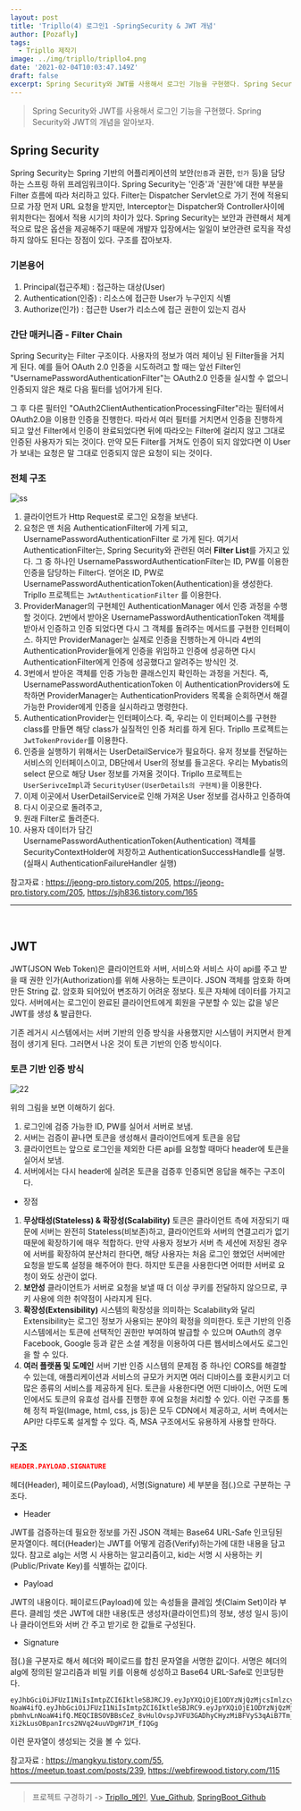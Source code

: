 ```yaml
---
layout: post
title: 'Tripllo(4) 로그인1 -SpringSecurity & JWT 개념'
author: [Pozafly]
tags:
  - Tripllo 제작기
image: ../img/tripllo/tripllo4.png
date: '2021-02-04T10:03:47.149Z'
draft: false
excerpt: Spring Security와 JWT를 사용해서 로그인 기능을 구현했다. Spring Security와 JWT의 개념을 알아보자.
---
```


> Spring Security와 JWT를 사용해서 로그인 기능을 구현했다. Spring Security와 JWT의 개념을 알아보자.

## Spring Security

Spring Security는 Spring 기반의 어플리케이션의 보안(`인증`과 권한, `인가` 등)을 담당하는 스프링 하위 프레임워크이다. Spring Security는 '인증'과 '권한'에 대한 부분을 Filter 흐름에 따라 처리하고 있다. Filter는 Dispatcher Servlet으로 가기 전에 적용되므로 가장 먼저 URL 요청을 받지만, Interceptor는 Dispatcher와 Controller사이에 위치한다는 점에서 적용 시기의 차이가 있다. Spring Security는 보안과 관련해서 체계적으로 많은 옵션을 제공해주기 때문에 개발자 입장에서는 일일이 보안관련 로직을 작성하지 않아도 된다는 장점이 있다. 구조를 잡아보자.

### 기본용어

1. Principal(접근주체) : 접근하는 대상(User)
2. Authentication(인증) : 리소스에 접근한 User가 누구인지 식별
3. Authorize(인가) : 접근한 User가 리소스에 접근 권한이 있는지 검사

### 간단 매커니즘 - Filter Chain

Spring Security는 Filter 구조이다. 사용자의 정보가 여러 체이닝 된 Filter들을 거치게 된다. 예를 들어 OAuth 2.0 인증을 시도하려고 할 때는 앞선 Filter인 "UsernamePasswordAuthenticationFilter"는 OAuth2.0 인증을 실시할 수 없으니 인증되지 않은 채로 다음 필터를 넘어가게 된다.

그 후 다른 필터인 "OAuth2ClientAuthenticationProcessingFilter"라는 필터에서 OAuth2.0을 이용한 인증을 진행한다. 따라서 여러 필터를 거치면서 인증을 진행하게 되고 앞선 Filter에서 인증이 완료되었다면 뒤에 따라오는 Filter에 걸리지 않고 그대로 인증된 사용자가 되는 것이다. 만약 모든 Filter를 거쳐도 인증이 되지 않았다면 이 User가 보내는 요청은 말 그대로 인증되지 않은 요청이 되는 것이다.

### 전체 구조

![ss](https://user-images.githubusercontent.com/59427983/106862908-1d5f0600-670b-11eb-8b65-8e83e71636e3.png)

1. 클라이언트가 Http Request로 로그인 요청을 보낸다.
2. 요청은 맨 처음 AuthenticationFilter에 가게 되고, UsernamePasswordAuthenticationFilter 로 가게 된다. 여기서 AuthenticationFilter는, Spring Security와 관련된 여러 **Filter List**를 가지고 있다. 그 중 하나인 UsernamePasswordAuthenticationFilter는 ID, PW를 이용한 인증을 담당하는 Filter다. 얻어온 ID, PW로 UsernamePasswordAuthenticationToken(Authentication)을 생성한다. Tripllo 프로젝트는 `JwtAuthenticationFilter` 를 이용한다.
3. ProviderManager의 구현체인 AuthenticationManager 에서 인증 과정을 수행할 것이다. 2번에서 받아온 UsernamePasswordAuthenticationToken 객체를 받아서 인증하고 인증 되었다면 다시 그 객체를 돌려주는 메서드를 구현한 인터페이스. 하지만 ProviderManager는 실제로 인증을 진행하는게 아니라 4번의 AuthenticationProvider들에게 인증을 위임하고 인증에 성공하면 다시 AuthenticationFilter에게 인증에 성공했다고 알려주는 방식인 것.
4. 3번에서 받아온 객체를 인증 가능한 클래스인지 확인하는 과정을 거친다. 즉, UsernamePasswordAuthenticationToken 이 AuthenticationProviders에 도착하면 ProviderManager는 AuthenticationProviders 목록을 순회하면서 해결 가능한 Provider에게 인증을 실시하라고 명령한다.
5. AuthenticationProvider는 인터페이스다. 즉, 우리는 이 인터페이스를 구현한 class를 만들면 해당 class가 실질적인 인증 처리를 하게 된다. Tripllo 프로젝트는 `JwtTokenProvider`를 이용한다.
6. 인증을 실행하기 위해서는 UserDetailService가 필요하다. 유저 정보를 전달하는 서비스의 인터페이스이고, DB단에서 User의 정보를 들고온다. 우리는 Mybatis의 select 문으로 해당 User 정보를 가져올 것이다. Tripllo 프로젝트는 `UserSerivceImpl`과 `SecurityUser(UserDetails의 구현체)`을 이용한다.
7. 이제 이곳에서 UserDetailService로 인해 가져온 User 정보를 검사하고 인증하여
8. 다시 이곳으로 돌려주고,
9. 원래 Filter로 돌려준다.
10. 사용자 데이터가 담긴 UsernamePasswordAuthenticationToken(Authentication) 객체를 SecurityContextHolder에 저장하고 AuthenticationSuccessHandle를 실행. (실패시 AuthenticationFailureHandler 실행)

참고자료 : <https://jeong-pro.tistory.com/205>, <https://jeong-pro.tistory.com/205>, <https://sjh836.tistory.com/165>

<hr/>

<br/>

## JWT

JWT(JSON Web Token)은 클라이언트와 서버, 서비스와 서비스 사이 api를 주고 받을 때 권한 인가(Authorization)를 위해 사용하는 토큰이다. JSON 객체를 암호화 하며 만든 String 값. 암호화 되어있어 변조하기 어려운 정보다. 토큰 자체에 데이터를 가지고 있다. 서버에서는 로그인이 완료된 클라이언트에게 회원을 구분할 수 있는 값을 넣은 JWT를 생성 & 발급한다.

기존 레거시 시스템에서는 서버 기반의 인증 방식을 사용했지만 시스템이 커지면서 한계점이 생기게 된다. 그러면서 나온 것이 토큰 기반의 인증 방식이다.

### 토큰 기반 인증 방식

![22](https://user-images.githubusercontent.com/59427983/106880800-260e0700-6720-11eb-8682-44f9a389721b.png)

위의 그림을 보면 이해하기 쉽다.

1. 로그인에 검증 가능한 ID, PW를 실어서 서버로 보냄.
2. 서버는 검증이 끝나면 토큰을 생성해서 클라이언트에게 토큰을 응답
3. 클라이언트는 앞으로 로그인을 제외한 다른 api를 요청할 때마다 header에 토큰을 실어서 보냄.
4. 서버에서는 다시 header에 실려온 토큰을 검증후 인증되면 응답을 해주는 구조이다.

- 장점

1. **무상태성(Stateless) & 확장성(Scalability)**
   토큰은 클라이언트 측에 저장되기 때문에 서버는 완전히 Stateless(비보존)하고, 클라이언트와 서버의 연결고리가 없기 때문에 확장하기에 매우 적합하다. 만약 사용자 정보가 서버 측 세션에 저장된 경우에 서버를 확장하여 분산처리 한다면, 해당 사용자는 처음 로그인 했었던 서버에만 요청을 받도록 설정을 해주어야 한다. 하지만 토큰을 사용한다면 어떠한 서버로 요청이 와도 상관이 없다.
2. **보안성**
   클라이언트가 서버로 요청을 보낼 때 더 이상 쿠키를 전달하지 않으므로, 쿠키 사용에 의한 취약점이 사라지게 된다.
3. **확장성(Extensibility)**
   시스템의 확장성을 의미하는 Scalability와 달리 Extensibility는 로그인 정보가 사용되는 분야의 확정을 의미한다. 토큰 기반의 인증 시스템에서는 토큰에 선택적인 권한만 부여하여 발급할 수 있으며 OAuth의 경우 Facebook, Google 등과 같은 소셜 계정을 이용하여 다른 웹서비스에서도 로그인을 할 수 있다.
4. **여러 플랫폼 및 도메인**
   서버 기반 인증 시스템의 문제점 중 하나인 CORS를 해결할 수 있는데, 애플리케이션과 서비스의 규모가 커지면 여러 디바이스를 호환시키고 더 많은 종류의 서비스를 제공하게 된다. 토큰을 사용한다면 어떤 디바이스, 어떤 도메인에서도 토큰의 유효성 검사를 진행한 후에 요청을 처리할 수 있다. 이런 구조를 통해 정적 파일(Image, html, css, js 등)은 모두 CDN에서 제공하고, 서버 측에서는 API만 다루도록 설게할 수 있다. 즉, MSA 구조에서도 유용하게 사용할 만하다.

### 구조

```json
HEADER.PAYLOAD.SIGNATURE
```

헤더(Header), 페이로드(Payload), 서명(Signature) 세 부분을 점(.)으로 구분하는 구조다.

- Header

JWT를 검증하는데 필요한 정보를 가진 JSON 객체는 Base64 URL-Safe 인코딩된 문자열이다. 헤더(Header)는 JWT를 어떻게 검증(Verify)하는가에 대한 내용을 담고 있다. 참고로 alg는 서명 시 사용하는 알고리즘이고, kid는 서명 시 사용하는 키(Public/Private Key)를 식별하는 값이다.

- Payload

JWT의 내용이다. 페이로드(Payload)에 있는 속성들을 클레임 셋(Claim Set)이라 부른다. 클레임 셋은 JWT에 대한 내용(토큰 생성자(클라이언트)의 정보, 생성 일시 등)이나 클라이언트와 서버 간 주고 받기로 한 값들로 구성된다.

- Signature

점(.)을 구분자로 해서 헤더와 페이로드를 합친 문자열을 서명한 값이다. 서명은 헤더의 alg에 정의된 알고리즘과 비밀 키를 이용해 성성하고 Base64 URL-Safe로 인코딩한다.

```
eyJhbGciOiJFUzI1NiIsImtpZCI6IktleSBJRCJ9.eyJpYXQiOjE1ODYzNjQzMjcsImlzcyI6ImppbmhvLn
NoaW4ifQ.eyJhbGciOiJFUzI1NiIsImtpZCI6IktleSBJRC9.eyJpYXQiOjE1ODYzNjQzMjcsImlzcyI6Imp
pbmhvLnNoaW4ifQ.MEQCIBSOVBBsCeZ_8vHulOvspJVFU3GADhyCHyzMiBFVyS3qAiB7Tm_ME
Xi2kLusOBpanIrcs2NVq24uuVDgH71M_fIQGg
```

이런 문자열이 생성되는 것을 볼 수 있다.

참고자료 : <https://mangkyu.tistory.com/55>, <https://meetup.toast.com/posts/239>, <https://webfirewood.tistory.com/115>

<hr/>

> 프로젝트 구경하기 -> [Tripllo\_메인](https://tripllo.tech), [Vue_Github](https://github.com/pozafly/tripllo_vue), [SpringBoot_Github](https://github.com/pozafly/tripllo_springBoot)

